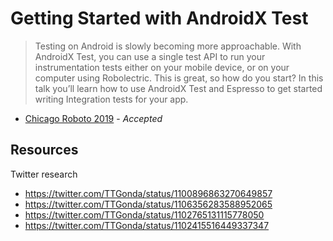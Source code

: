 # Getting Started with AndroidX Test

> Testing on Android is slowly becoming more approachable. With AndroidX Test, you can use a single test API to run your instrumentation tests either on your mobile device, or on your computer using Robolectric. This is great, so how do you start? In this talk you’ll learn how to use AndroidX Test and Espresso to get started writing Integration tests for your app.

- [Chicago Roboto 2019](https://chicagoroboto.com/) - _Accepted_

## Resources 

Twitter research
- https://twitter.com/TTGonda/status/1100896863270649857
- https://twitter.com/TTGonda/status/1106356283588952065
- https://twitter.com/TTGonda/status/1102765131115778050
- https://twitter.com/TTGonda/status/1102415516449337347
